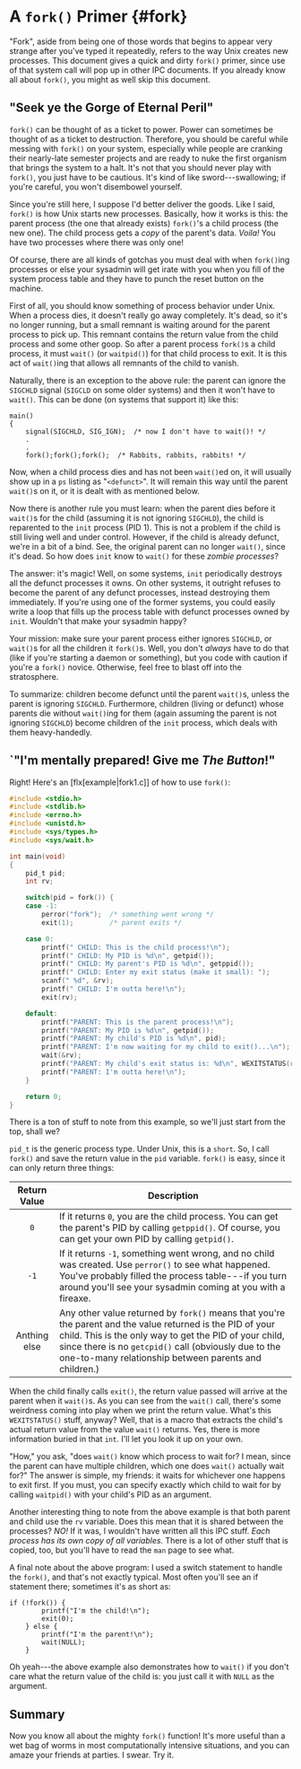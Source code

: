 <!-- Beej's guide to IPC

# vim: ts=4:sw=4:nosi:et:tw=72
-->

<!-- ======================================================= -->
<!-- Fork -->
<!-- ======================================================= -->

# A `fork()` Primer {#fork}

"Fork", aside from being one of those words that begins to appear very
strange after you've typed it repeatedly, refers to the way Unix creates
new processes. This document gives a quick and dirty `fork()` primer,
since use of that system call will pop up in other IPC documents. If you
already know all about `fork()`, you might as well skip this document.

<!-- ======================================================= -->
<!-- "Seek ye the Gorge of Eternal Peril" -->
<!-- ======================================================= -->

## "Seek ye the Gorge of Eternal Peril"

`fork()` can be thought of as a ticket to power. Power can sometimes be
thought of as a ticket to destruction. Therefore, you should be careful
while messing with `fork()` on your system, especially while people are
cranking their nearly-late semester projects and are ready to nuke the
first organism that brings the system to a halt. It's not that you
should never play with `fork()`, you just have to be cautious.  It's
kind of like sword---swallowing; if you're careful, you won't disembowel
yourself.

Since you're still here, I suppose I'd better deliver the goods. Like I
said, `fork()` is how Unix starts new processes. Basically, how it works
is this: the parent process (the one that already exists) `fork()`'s a
child process (the new one). The child process gets a _copy_ of the
parent's data. _Voila!_ You have two processes where there was only one!

Of course, there are all kinds of gotchas you must deal with when
`fork()`ing processes or else your sysadmin will get irate with you when
you fill of the system process table and they have to punch the reset
button on the machine.

First of all, you should know something of process behavior under Unix.
When a process dies, it doesn't really go away completely. It's dead, so
it's no longer running, but a small remnant is waiting around for the
parent process to pick up. This remnant contains the return value from
the child process and some other goop. So after a parent process
`fork()`s a child process, it must `wait()` (or `waitpid()`) for that
child process to exit. It is this act of `wait()`ing that allows all
remnants of the child to vanish.

Naturally, there is an exception to the above rule: the parent can
ignore the `SIGCHLD` signal (`SIGCLD` on some older systems) and then it
won't have to `wait()`. This can be done (on systems that support it)
like this:

``` {.c}
main()
{
    signal(SIGCHLD, SIG_IGN);  /* now I don't have to wait()! */
    .
    .
    fork();fork();fork();  /* Rabbits, rabbits, rabbits! */
```

Now, when a child process dies and has not been `wait()`ed on, it will
usually show up in a `ps` listing as "`<defunct>`". It will remain this
way until the parent `wait()`s on it, or it is dealt with as mentioned
below.

Now there is another rule you must learn: when the parent dies before it
`wait()`s for the child (assuming it is not ignoring `SIGCHLD`), the
child is reparented to the `init` process (PID 1). This is not a problem
if the child is still living well and under control. However, if the
child is already defunct, we're in a bit of a bind. See, the original
parent can no longer `wait()`, since it's dead. So how does `init` know
to `wait()` for these _zombie processes_?

The answer: it's magic! Well, on some systems, `init` periodically
destroys all the defunct processes it owns. On other systems, it
outright refuses to become the parent of any defunct processes, instead
destroying them immediately. If you're using one of the former systems,
you could easily write a loop that fills up the process table with
defunct processes owned by `init`. Wouldn't that make your sysadmin
happy?

Your mission: make sure your parent process either ignores `SIGCHLD`, or
`wait()`s for all the children it `fork()`s. Well, you don't _always_
have to do that (like if you're starting a daemon or something), but you
code with caution if you're a `fork()` novice. Otherwise, feel free to
blast off into the stratosphere.

To summarize: children become defunct until the parent `wait()`s, unless
the parent is ignoring `SIGCHLD`. Furthermore, children (living or
defunct) whose parents die without `wait()`ing for them (again assuming
the parent is not ignoring `SIGCHLD`) become children of the `init`
process, which deals with them heavy-handedly.

<!-- ======================================================= -->
<!-- "I'm mentally prepared! Give me The Button!" -->
<!-- ======================================================= -->

## `"I'm mentally prepared! Give me _The Button_!"

Right! Here's an [flx[example|fork1.c]] of how to use `fork()`:

``` {.c .numberLines}
#include <stdio.h>
#include <stdlib.h>
#include <errno.h>
#include <unistd.h>
#include <sys/types.h>
#include <sys/wait.h>

int main(void)
{
    pid_t pid;
    int rv;

    switch(pid = fork()) {
    case -1:
        perror("fork");  /* something went wrong */
        exit(1);         /* parent exits */

    case 0:
        printf(" CHILD: This is the child process!\n");
        printf(" CHILD: My PID is %d\n", getpid());
        printf(" CHILD: My parent's PID is %d\n", getppid());
        printf(" CHILD: Enter my exit status (make it small): ");
        scanf(" %d", &rv);
        printf(" CHILD: I'm outta here!\n");
        exit(rv);

    default:
        printf("PARENT: This is the parent process!\n");
        printf("PARENT: My PID is %d\n", getpid());
        printf("PARENT: My child's PID is %d\n", pid);
        printf("PARENT: I'm now waiting for my child to exit()...\n");
        wait(&rv);
        printf("PARENT: My child's exit status is: %d\n", WEXITSTATUS(rv));
        printf("PARENT: I'm outta here!\n");
    }

    return 0;
}
```

There is a ton of stuff to note from this example, so we'll just start
from the top, shall we?

`pid_t` is the generic process type. Under Unix, this is a `short`.  So,
I call `fork()` and save the return value in the `pid` variable.
`fork()` is easy, since it can only return three things:

|Return Value|Description|
|:----------:|------------------------------------------------------------|
|`0`|If it returns `0`, you are the child process. You can get the parent's PID by calling `getppid()`. Of course, you can get your own PID by calling `getpid()`.|
|`-1`|If it returns `-1`, something went wrong, and no child was created. Use `perror()` to see what happened. You've probably filled the process table---if you turn around you'll see your sysadmin coming at you with a fireaxe.|
|Anthing else|Any other value returned by `fork()` means that you're the parent and the value returned is the PID of your child. This is the only way to get the PID of your child, since there is no `getcpid()` call (obviously due to the one-to-many relationship between parents and children.)|

When the child finally calls `exit()`, the return value passed will
arrive at the parent when it `wait()`s. As you can see from the `wait()`
call, there's some weirdness coming into play when we print the return
value. What's this `WEXITSTATUS()` stuff, anyway? Well, that is a macro
that extracts the child's actual return value from the value `wait()`
returns. Yes, there is more information buried in that `int`.  I'll let
you look it up on your own.

"How," you ask, "does `wait()` know which process to wait for? I mean,
since the parent can have multiple children, which one does `wait()`
actually wait for?"  The answer is simple, my friends: it waits for
whichever one happens to exit first. If you must, you can specify
exactly which child to wait for by calling `waitpid()` with your child's
PID as an argument.

Another interesting thing to note from the above example is that both
parent and child use the `rv` variable. Does this mean that it is shared
between the processes? _NO!_  If it was, I wouldn't have written all
this IPC stuff. _Each process has its own copy of all variables._ There
is a lot of other stuff that is copied, too, but you'll have to read the
`man` page to see what.

A final note about the above program: I used a switch statement to
handle the `fork()`, and that's not exactly typical. Most often you'll
see an <statement>if</statement> statement there; sometimes it's as
short as:

``` {.c}
if (!fork()) {
        printf("I'm the child!\n");
        exit(0);
    } else {
        printf("I'm the parent!\n");
        wait(NULL);
    }
```

Oh yeah---the above example also demonstrates how to `wait()` if you
don't care what the return value of the child is: you just call it with
`NULL` as the argument.

<!-- ======================================================= -->
<!-- Fork summary -->
<!-- ======================================================= -->

## Summary

Now you know all about the mighty `fork()` function! It's more useful
than a wet bag of worms in most computationally intensive situations,
and you can amaze your friends at parties. I swear. Try it.
